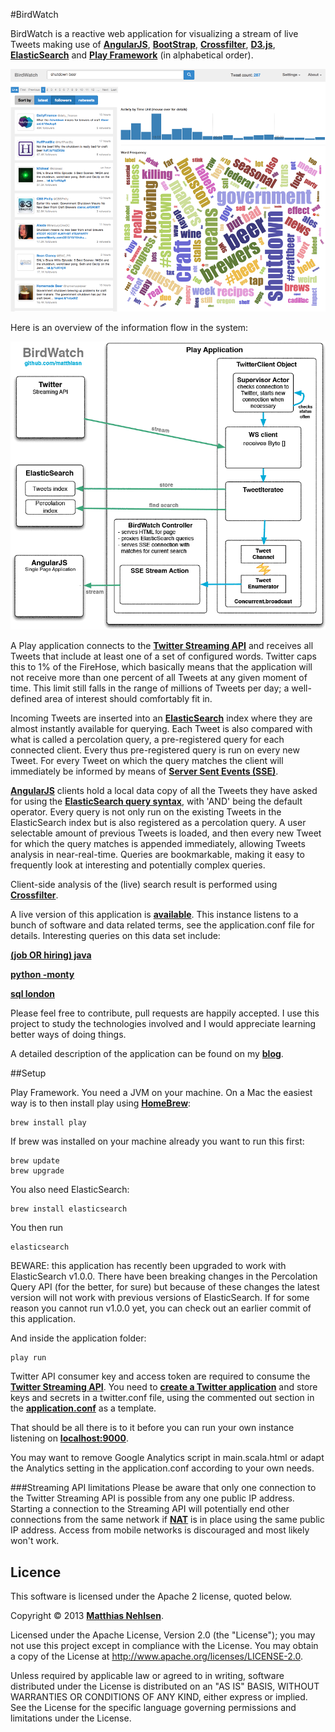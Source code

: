 #BirdWatch  

BirdWatch is a reactive web application for visualizing a stream of live Tweets making use of **[AngularJS](http://angularjs.org)**, **[BootStrap](http://getbootstrap.com)**, **[Crossfilter](http://square.github.io/crossfilter/)**, **[D3.js](http://d3js.org)**, **[ElasticSearch](http://www.elasticsearch.org)** and **[Play Framework](http://www.playframework.com)** (in alphabetical order).

![Screenshot](./docs/screenshot.png)

Here is an overview of the information flow in the system:

![Data Flow](./docs/dataflow.gif)

A Play application connects to the **[Twitter Streaming API](https://dev.twitter.com/docs/streaming-apis)** and receives all Tweets that include at least one of a set of configured words. Twitter caps this to 1% of the FireHose, which basically means that the application will not receive more than one percent of all Tweets at any given moment of time. This limit still falls in the range of millions of Tweets per day; a well-defined area of interest should comfortably fit in.
 
Incoming Tweets are inserted into an **[ElasticSearch](http://www.elasticsearch.org)** index where they are almost instantly available for querying. Each Tweet is also compared with what is called a percolation query, a pre-registered query for each connected client. Every thus pre-registered query is run on every new Tweet. For every Tweet on which the query matches the client will immediately be informed by means of **[Server Sent Events (SSE)](http://dev.w3.org/html5/eventsource/)**. 

**[AngularJS](http://angularjs.org)** clients hold a local data copy of all the Tweets they have asked for using the 
**[ElasticSearch query syntax](http://www.elasticsearch.org/guide/reference/query-dsl/query-string-query/)**, with 'AND' being the default operator. Every query is not only run on the existing Tweets in the ElasticSearch index but is also registered as a percolation query. A user selectable amount of previous Tweets is loaded, and then every new Tweet for which the query matches is appended immediately, allowing Tweets analysis in near-real-time. Queries are bookmarkable, making it easy to frequently look at interesting and potentially complex queries.

Client-side analysis of the (live) search result is performed using **[Crossfilter](http://square.github.io/crossfilter/)**.

A live version of this application is **[available](http://birdwatch.matthiasnehlsen.com)**. This instance listens to a bunch of software and data related terms, see the application.conf file for details. Interesting queries on this data set include:

<a target="_blank" href="http://birdwatch.matthiasnehlsen.com/#/(job%20OR%20hiring)%20java"><strong>(job OR hiring) java</strong></a>

<a target="_blank" href="http://birdwatch.matthiasnehlsen.com/#/python%20-monty"><strong>python -monty</strong></a>

<a target="_blank" href="http://birdwatch.matthiasnehlsen.com/#/sql%20london)"><strong>sql london</strong></a>

Please feel free to contribute, pull requests are happily accepted. I use this project to study the technologies involved and I would appreciate learning better ways of doing things.

A detailed description of the application can be found on my **[blog](http://matthiasnehlsen.com/blog/2013/09/10/birdwatch-explained/)**.

##Setup

Play Framework. You need a JVM on your machine. On a Mac the easiest way is to then install play using **[HomeBrew](http://brew.sh)**: 
 
    brew install play
    
If brew was installed on your machine already you want to run this first: 

    brew update
    brew upgrade

You also need ElasticSearch:
 
    brew install elasticsearch

    
You then run

    elasticsearch

BEWARE: this application has recently been upgraded to work with ElasticSearch v1.0.0. There have been breaking changes in the Percolation Query API (for the better, for sure) but because of these changes the latest version will not work with previous versions of ElasticSearch. If for some reason you cannot run v1.0.0 yet, you can check out an earlier commit of this application.
    
And inside the application folder:
    
    play run

Twitter API consumer key and access token are required to consume the **[Twitter Streaming API](https://dev.twitter.com/docs/streaming-apis)**. You need to **[create a Twitter application](https://dev.twitter.com/apps)** and store keys and secrets in a twitter.conf file, using the commented out section in the **[application.conf](https://github.com/matthiasn/BirdWatch/blob/master/conf/application.conf)** as a template. 

That should be all there is to it before you can run your own instance listening on **[localhost:9000](http://localhost:9000)**. 

You may want to remove Google Analytics script in main.scala.html or adapt the Analytics setting in the application.conf according to your own needs.

###Streaming API limitations 
Please be aware that only one connection to the Twitter Streaming API is possible from any one public IP address. Starting a connection to the Streaming API will potentially end other connections from the same network if **[NAT](http://en.wikipedia.org/wiki/Network_address_translation)** is in place using the same public IP address. Access from mobile networks is discouraged and most likely won't work.

## Licence

This software is licensed under the Apache 2 license, quoted below.

Copyright &copy; 2013 **[Matthias Nehlsen](http://www.matthiasnehlsen.com)**.

Licensed under the Apache License, Version 2.0 (the "License"); you may not use this project except in compliance with the License. You may obtain a copy of the License at http://www.apache.org/licenses/LICENSE-2.0.

Unless required by applicable law or agreed to in writing, software distributed under the License is distributed on an "AS IS" BASIS, WITHOUT WARRANTIES OR CONDITIONS OF ANY KIND, either express or implied. See the License for the specific language governing permissions and limitations under the License.
